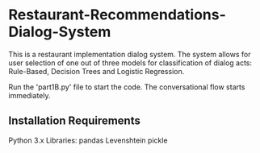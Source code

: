 # Restaurant-Recommendations-Dialog-System
This is a restaurant implementation dialog system.
The system allows for user selection of one out of three models for classification of dialog acts: Rule-Based, Decision Trees and Logistic Regression. 

Run the 'part1B.py' file to start the code. The conversational flow starts immediately. 

## Installation Requirements

Python 3.x
Libraries:
    pandas
    Levenshtein
    pickle